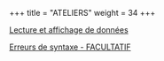 +++
title = "ATELIERS"
weight = 34
+++

[Lecture et affichage de données](notebooks/atelier-input_print.ipynb)

[Erreurs de syntaxe - FACULTATIF](notebooks/atelier-erreurs_syntaxe.ipynb)